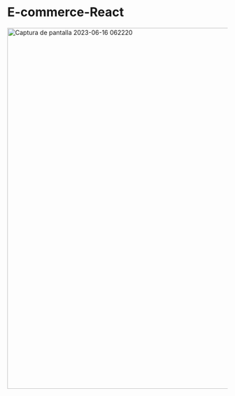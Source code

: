 ﻿# E-commerce-React
<img width="824" alt="Captura de pantalla 2023-06-16 062220" src="https://github.com/simongorozabel/E-commerce-React/assets/109045897/43b358a8-d97a-473f-8fe3-5cb1a7d92021">
